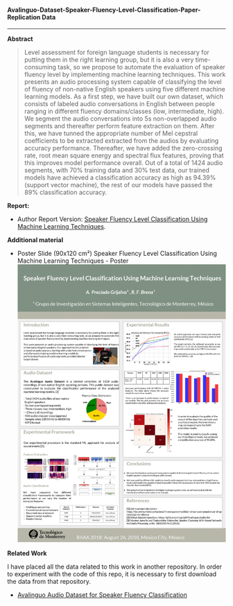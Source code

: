 #### Avalinguo-Dataset-Speaker-Fluency-Level-Classification-Paper-Replication Data

---

**Abstract**

> Level assessment for foreign language students is necessary for putting them in the right learning group, but it is also a very
time-consuming task, so we propose to automate the evaluation of speaker fluency level by implementing machine learning
techniques. This work presents an audio processing system capable of classifying the level of fluency of non-native English
speakers using five different machine learning models. As a first step, we have built our own dataset, which consists of labeled
audio conversations in English between people ranging in different fluency domains/classes (low, intermediate, high). We
segment the audio conversations into 5s non-overlapped audio segments and thereafter perform feature extraction on them.
After this, we have tunned the appropriate number of Mel cepstral coefficients to be extracted extracted from the audios by
evaluating accuracy performance. Thereafter, we have added the zero-crossing rate, root mean square energy and spectral flux
features, proving that this improves model performance overall. Out of a total of 1424 audio segments, with 70% training data
and 30% test data, our trained models have achieved a classification accuracy as high as 94.39% (support vector machine), the
rest of our models have passed the 89% classification accuracy.

**Report:**

* Author Report Version: [Speaker Fluency Level Classification Using Machine Learning Techniques](https://github.com/agrija9/Avalinguo-Dataset-Speaker-Fluency-Level-Classification-Paper-/blob/master/Report/Report%20Final%20Draft.pdf).


**Additional material**

* Poster Slide (90x120 cm²)
Speaker Fluency Level Classification Using Machine Learning Techniques - Poster
![](https://github.com/agrija9/Avalinguo-Dataset-Speaker-Fluency-Level-Classification-Paper-/blob/master/Poster/Figures/RIIAA%20Poster%202018.gif)


**Related Work**

I have placed all the data related to this work in another repository. In order to experiment with the code of this repo, it is necessary to first download the data from that repository.
* [Avalinguo Audio Dataset for Speaker Fluency Classification ](https://github.com/agrija9/Avalinguo-Audio-Set)

